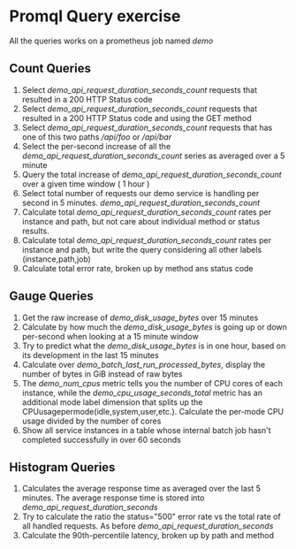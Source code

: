 # Promql Query exercise

All the queries works on a prometheus job named *demo*

## Count Queries
1. Select *demo_api_request_duration_seconds_count* requests that resulted in a 200 HTTP Status code
2. Select *demo_api_request_duration_seconds_count* requests that resulted in a 200 HTTP Status code and using the GET method
3. Select *demo_api_request_duration_seconds_count* requests that has one of this two paths */api/foo* or */api/bar*
4. Select the per-second increase of all the *demo_api_request_duration_seconds_count* series as averaged over a 5 minute
5. Query the total increase of *demo_api_request_duration_seconds_count* over a given time window ( 1 hour )
6. Select total number of requests our demo service is handling per second in 5 minutes.  *demo_api_request_duration_seconds_count*
7. Calculate total *demo_api_request_duration_seconds_count* rates per instance and path, but not care about individual method or status results.
8. Calculate total *demo_api_request_duration_seconds_count* rates per instance and path, but write the query considering all other labels (instance,path,job)
9. Calculate total error rate, broken up by method ans status code


## Gauge Queries
1. Get the raw increase of *demo_disk_usage_bytes* over 15 minutes
2. Calculate by how much the *demo_disk_usage_bytes* is going up or down per-second when looking at a 15 minute window
3. Try to predict what the *demo_disk_usage_bytes* is in one hour, based on its development in the last 15 minutes
4. Calculate over *demo_batch_last_run_processed_bytes*, display the number of bytes in GiB instead of raw bytes
5. The *demo_num_cpus* metric tells you the number of CPU cores of each instance, while the *demo_cpu_usage_seconds_total* metric has an additional mode label dimension that splits up the CPUusagepermode(idle,system,user,etc.). Calculate the per-mode CPU usage divided by the number of cores
6. Show all service instances in a table whose internal batch job hasn't completed successfully in over 60 seconds

## Histogram Queries
1. Calculates the average response time as averaged over the last 5 minutes. The average response time is stored into *demo_api_request_duration_seconds*
2. Try to calculate the ratio  the status="500" error rate vs the total rate of all handled requests. As before *demo_api_request_duration_seconds*
3. Calculate the 90th-percentile latency, broken up by path and method
